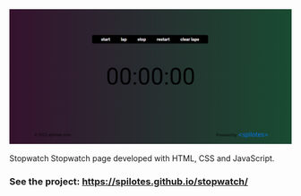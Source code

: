 <img src="./img/home.png">

Stopwatch
Stopwatch page developed with HTML, CSS and JavaScript.
### See the project: https://spilotes.github.io/stopwatch/
